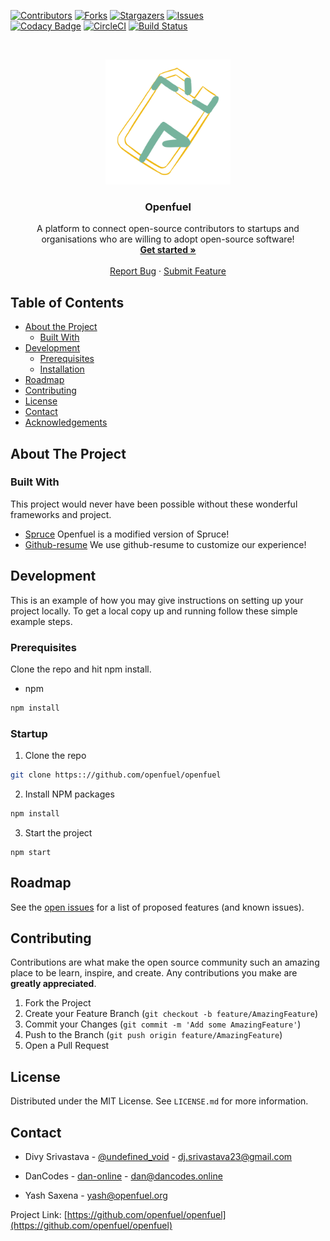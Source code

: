 [![Contributors][contributors-shield]][contributors-url]
[![Forks][forks-shield]][forks-url]
[![Stargazers][stars-shield]][stars-url]
[![Issues][issues-shield]][issues-url]<br>
[![Codacy Badge](https://api.codacy.com/project/badge/Grade/0bace90fd3b74d318afb939f3943705b)](https://www.codacy.com/manual/Openfuel/openfuel?utm_source=github.com&utm_medium=referral&utm_content=Openfuel/openfuel&utm_campaign=Badge_Grade) [![CircleCI](https://circleci.com/gh/Openfuel/openfuel.svg?style=svg)](https://circleci.com/gh/Openfuel/openfuel) [![Build Status](https://travis-ci.com/Openfuel/openfuel.svg?branch=master)](https://travis-ci.com/Openfuel/openfuel)

<!-- PROJECT LOGO -->
<br />
<p align="center">
  <a href="https://github.com/openfuel/openfuel">
    <img src="./public/images/logo/logo.png" width="200" alt="Logo">
  </a>

  <h3 align="center">Openfuel</h3>

  <p align="center">
    A platform to connect open-source contributors to startups and organisations who are willing to adopt open-source software!
    <br />
    <a href="https://openfuel.org"><strong>Get started »</strong></a>
    <br />
    <br />
    <a href="https://github.com/openfuel/openfuel/issues">Report Bug</a>
    ·
    <a href="https://github.com/openfuel/openfuel/issues">Submit Feature</a>
  </p>
</p>

<!-- TABLE OF CONTENTS -->

## Table of Contents

- [About the Project](#about-the-project)
  - [Built With](#built-with)
- [Development](#develipment)
  - [Prerequisites](#prerequisites)
  - [Installation](#installation)
- [Roadmap](#roadmap)
- [Contributing](#contributing)
- [License](#license)
- [Contact](#contact)
- [Acknowledgements](#acknowledgements)

<!-- ABOUT THE PROJECT -->

## About The Project

<!--
[![Product Name Screen Shot][product-screenshot]](https://example.com)
-->

### Built With

This project would never have been possible without these wonderful frameworks and project.

- [Spruce](https://github.com/dan-divy/spruce)
  Openfuel is a modified version of Spruce!
- [Github-resume](https://resume.github.io/)
  We use github-resume to customize our experience!

<!-- GETTING STARTED -->

## Development

This is an example of how you may give instructions on setting up your project locally.
To get a local copy up and running follow these simple example steps.

### Prerequisites

Clone the repo and hit npm install.

- npm

```sh
npm install
```

### Startup

1. Clone the repo

```sh
git clone https:://github.com/openfuel/openfuel
```

2. Install NPM packages

```sh
npm install
```

3. Start the project

```JS
npm start
```

<!-- ROADMAP -->

## Roadmap

See the [open issues](https://github.com/openfuel/openfuel/issues) for a list of proposed features (and known issues).

<!-- CONTRIBUTING -->

## Contributing

Contributions are what make the open source community such an amazing place to be learn, inspire, and create. Any contributions you make are **greatly appreciated**.

1. Fork the Project
2. Create your Feature Branch (`git checkout -b feature/AmazingFeature`)
3. Commit your Changes (`git commit -m 'Add some AmazingFeature'`)
4. Push to the Branch (`git push origin feature/AmazingFeature`)
5. Open a Pull Request

<!-- LICENSE -->

## License

Distributed under the MIT License. See `LICENSE.md` for more information.

<!-- CONTACT -->

## Contact

- Divy Srivastava - [@undefined_void](https://twitter.com/@undefined_void) - dj.srivastava23@gmail.com

- DanCodes - [dan-online](https://github.com/dan-online) - <dan@dancodes.online>

- Yash Saxena - yash@openfuel.org

Project Link: [https://github.com/openfuel/openfuel](https://github.com/openfuel/openfuel)

[contributors-shield]: https://img.shields.io/github/contributors/openfuel/openfuel?style=flat-square
[contributors-url]: https://github.com/openfuel/openfuel/graphs/contributors
[forks-shield]: https://img.shields.io/github/forks/openfuel/openfuel?style=flat-square
[forks-url]: https://github.com/openfuel/openfuel/network/members
[stars-shield]: https://img.shields.io/github/stars/openfuel/openfuel?style=flat-square
[stars-url]: https://github.com/openfuel/openfuel/stargazers
[issues-shield]: https://img.shields.io/github/issues/openfuel/openfuel?style=flat-square
[issues-url]: https://github.com/openfuel/openfuel/issues
[product-screenshot]: docs/img/screenshot.png
